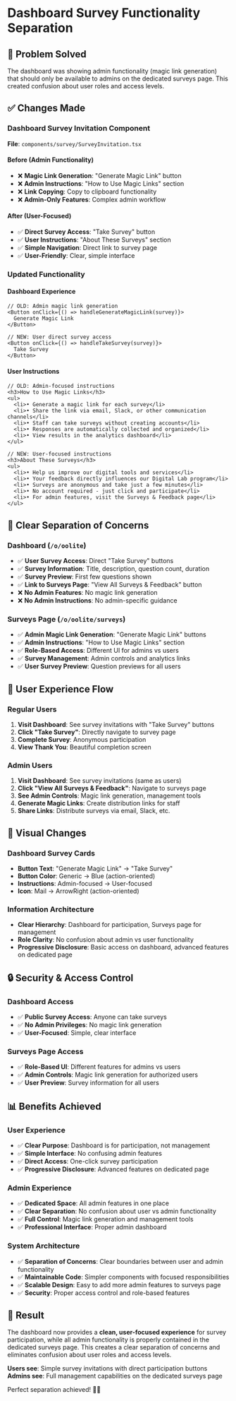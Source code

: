# Dashboard Survey Functionality Separation

## 🎯 **Problem Solved**

The dashboard was showing admin functionality (magic link generation) that should only be available to admins on the dedicated surveys page. This created confusion about user roles and access levels.

## ✅ **Changes Made**

### **Dashboard Survey Invitation Component**
**File**: `components/survey/SurveyInvitation.tsx`

#### **Before (Admin Functionality)**
- ❌ **Magic Link Generation**: "Generate Magic Link" button
- ❌ **Admin Instructions**: "How to Use Magic Links" section
- ❌ **Link Copying**: Copy to clipboard functionality
- ❌ **Admin-Only Features**: Complex admin workflow

#### **After (User-Focused)**
- ✅ **Direct Survey Access**: "Take Survey" button
- ✅ **User Instructions**: "About These Surveys" section
- ✅ **Simple Navigation**: Direct link to survey page
- ✅ **User-Friendly**: Clear, simple interface

### **Updated Functionality**

#### **Dashboard Experience**
```tsx
// OLD: Admin magic link generation
<Button onClick={() => handleGenerateMagicLink(survey)}>
  Generate Magic Link
</Button>

// NEW: User direct survey access
<Button onClick={() => handleTakeSurvey(survey)}>
  Take Survey
</Button>
```

#### **User Instructions**
```tsx
// OLD: Admin-focused instructions
<h3>How to Use Magic Links</h3>
<ul>
  <li>• Generate a magic link for each survey</li>
  <li>• Share the link via email, Slack, or other communication channels</li>
  <li>• Staff can take surveys without creating accounts</li>
  <li>• Responses are automatically collected and organized</li>
  <li>• View results in the analytics dashboard</li>
</ul>

// NEW: User-focused instructions
<h3>About These Surveys</h3>
<ul>
  <li>• Help us improve our digital tools and services</li>
  <li>• Your feedback directly influences our Digital Lab program</li>
  <li>• Surveys are anonymous and take just a few minutes</li>
  <li>• No account required - just click and participate</li>
  <li>• For admin features, visit the Surveys & Feedback page</li>
</ul>
```

## 🎯 **Clear Separation of Concerns**

### **Dashboard (`/o/oolite`)**
- ✅ **User Survey Access**: Direct "Take Survey" buttons
- ✅ **Survey Information**: Title, description, question count, duration
- ✅ **Survey Preview**: First few questions shown
- ✅ **Link to Surveys Page**: "View All Surveys & Feedback" button
- ❌ **No Admin Features**: No magic link generation
- ❌ **No Admin Instructions**: No admin-specific guidance

### **Surveys Page (`/o/oolite/surveys`)**
- ✅ **Admin Magic Link Generation**: "Generate Magic Link" buttons
- ✅ **Admin Instructions**: "How to Use Magic Links" section
- ✅ **Role-Based Access**: Different UI for admins vs users
- ✅ **Survey Management**: Admin controls and analytics links
- ✅ **User Survey Preview**: Question previews for all users

## 🚀 **User Experience Flow**

### **Regular Users**
1. **Visit Dashboard**: See survey invitations with "Take Survey" buttons
2. **Click "Take Survey"**: Directly navigate to survey page
3. **Complete Survey**: Anonymous participation
4. **View Thank You**: Beautiful completion screen

### **Admin Users**
1. **Visit Dashboard**: See survey invitations (same as users)
2. **Click "View All Surveys & Feedback"**: Navigate to surveys page
3. **See Admin Controls**: Magic link generation, management tools
4. **Generate Magic Links**: Create distribution links for staff
5. **Share Links**: Distribute surveys via email, Slack, etc.

## 🎨 **Visual Changes**

### **Dashboard Survey Cards**
- **Button Text**: "Generate Magic Link" → "Take Survey"
- **Button Color**: Generic → Blue (action-oriented)
- **Instructions**: Admin-focused → User-focused
- **Icon**: Mail → ArrowRight (action-oriented)

### **Information Architecture**
- **Clear Hierarchy**: Dashboard for participation, Surveys page for management
- **Role Clarity**: No confusion about admin vs user functionality
- **Progressive Disclosure**: Basic access on dashboard, advanced features on dedicated page

## 🔒 **Security & Access Control**

### **Dashboard Access**
- ✅ **Public Survey Access**: Anyone can take surveys
- ✅ **No Admin Privileges**: No magic link generation
- ✅ **User-Focused**: Simple, clear interface

### **Surveys Page Access**
- ✅ **Role-Based UI**: Different features for admins vs users
- ✅ **Admin Controls**: Magic link generation for authorized users
- ✅ **User Preview**: Survey information for all users

## 📊 **Benefits Achieved**

### **User Experience**
- ✅ **Clear Purpose**: Dashboard is for participation, not management
- ✅ **Simple Interface**: No confusing admin features
- ✅ **Direct Access**: One-click survey participation
- ✅ **Progressive Disclosure**: Advanced features on dedicated page

### **Admin Experience**
- ✅ **Dedicated Space**: All admin features in one place
- ✅ **Clear Separation**: No confusion about user vs admin functionality
- ✅ **Full Control**: Magic link generation and management tools
- ✅ **Professional Interface**: Proper admin dashboard

### **System Architecture**
- ✅ **Separation of Concerns**: Clear boundaries between user and admin functionality
- ✅ **Maintainable Code**: Simpler components with focused responsibilities
- ✅ **Scalable Design**: Easy to add more admin features to surveys page
- ✅ **Security**: Proper access control and role-based features

## 🎉 **Result**

The dashboard now provides a **clean, user-focused experience** for survey participation, while all admin functionality is properly contained in the dedicated surveys page. This creates a clear separation of concerns and eliminates confusion about user roles and access levels.

**Users see**: Simple survey invitations with direct participation buttons
**Admins see**: Full management capabilities on the dedicated surveys page

Perfect separation achieved! 🎊✨
